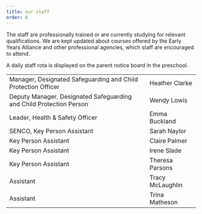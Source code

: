```yaml
---
title: our staff
order: 6
---
```


The staff are professionally trained or are currently studying for relevant qualifications. We are kept updated about courses offered by the Early Years Alliance and other professional agencies, which staff are encouraged to attend.

A daily staff rota is displayed on the parent notice board in the preschool.

|                                                                     |                  |
| ------------------------------------------------------------------- | ---------------- |
| Manager, Designated Safeguarding and Child Protection Officer       | Heather Clarke   |
| Deputy Manager, Designated Safeguarding and Child Protection Person | Wendy Lowis      |
| Leader, Health & Safety Officer                                     | Emma Buckland    |
| SENCO, Key Person Assistant                                         | Sarah Naylor     |
| Key Person Assistant                                                | Claire Palmer    |
| Key Person Assistant                                                | Irene Slade      |
| Key Person Assistant                                                | Theresa Parsons  |
| Assistant                                                           | Tracy McLaughlin |
| Assistant                                                           | Trina Matheson   |

<!-- https://youtu.be/MCl-iClRo9k -->
